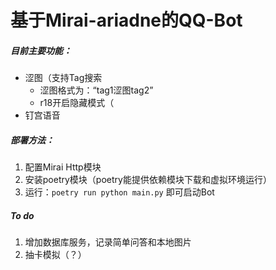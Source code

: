 # 基于Mirai-ariadne的QQ-Bot

##### 目前主要功能：

* 涩图（支持Tag搜索
  * 涩图格式为：“tag1涩图tag2”
  * r18开启隐藏模式（
* 钉宫语音

##### 部署方法：

1. 配置Mirai Http模块
2. 安装poetry模块（poetry能提供依赖模块下载和虚拟环境运行）
3. 运行：`poetry run python main.py` 即可启动Bot

##### To do

1. 增加数据库服务，记录简单问答和本地图片
2. 抽卡模拟（？）



